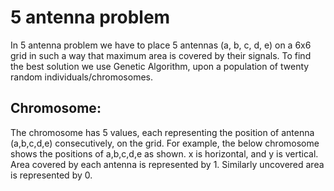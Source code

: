 # 5 antenna problem
In 5 antenna problem we have to place 5 antennas (a, b, c, d, e) on a 6x6 grid in such a way that maximum area is covered by their signals. To find the best solution we use Genetic Algorithm, upon a population of twenty random individuals/chromosomes.

## Chromosome:
The chromosome has 5 values, each representing the position of antenna (a,b,c,d,e) consecutively, on the grid. For example, the below chromosome shows the positions of a,b,c,d,e as shown. x is horizontal, and y is vertical. Area covered by each antenna is represented by 1. Similarly uncovered area is represented by 0.

